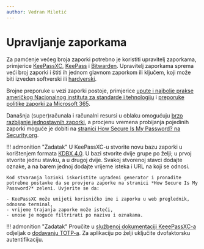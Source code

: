```yaml
---
author: Vedran Miletić
---
```


# Upravljanje zaporkama

Za pamćenje većeg broja zaporki potrebno je koristiti upravitelj zaporkama, primjerice [KeePassXC](https://keepassxc.org/), [KeePass](https://keepass.info/) i [Bitwarden](https://bitwarden.com/). Upravitelj zaporkama sprema veći broj zaporki i štiti ih jednom glavnom zaporkom ili ključem, koji može biti izveden softverski ili [hardverski](https://www.theverge.com/2019/2/22/18235173/the-best-hardware-security-keys-yubico-titan-key-u2f).

Brojne preporuke u vezi zaporki postoje, primjerice [upute i najbolje prakse američkog Nacionalnog instituta za standarde i tehnologiju](https://auth0.com/blog/dont-pass-on-the-new-nist-password-guidelines/) i [preporuke politike zaporki za Microsoft 365](https://docs.microsoft.com/en-us/microsoft-365/admin/misc/password-policy-recommendations?view=o365-worldwide).

Današnja (super)računala i računalni resursi u oblaku omogućuju [brzo razbijanje jednostavnih zaporki](https://irontechsecurity.com/how-long-does-it-take-a-hacker-to-brute-force-a-password/), a procjenu vremena probijanja pojedinih zaporki moguće je dobiti na [stranici How Secure Is My Password? na Security.org](https://www.security.org/how-secure-is-my-password/).

!!! admonition "Zadatak"
    U KeePassXC-u stvorite novu bazu zaporki u korištenjem formata [KDBX 4.0](https://keepass.info/help/kb/kdbx_4.html). U bazi stvorite dvije grupe po želji; u prvoj stvorite jednu stavku, a u drugoj dvije. Svakoj stvorenoj stavci dodajte oznake, a na barem jednoj dodajte vrijeme isteka i URL na koji se odnosi.

    Kod stvaranja lozinki iskoristite ugrađeni generator i pronađite potrebne postavke da se provjera zaporke na stranici *How Secure Is My Password?* zeleni. Uvjerite se da:

    - KeePassXC može unijeti korisničko ime i zaporku u web preglednik, odnosno terminal,
    - vrijeme trajanja zaporke može isteći,
    - unose je moguće filtrirati po nazivu i oznakama.

!!! admonition "Zadatak"
    Proučite u [službenoj dokumentaciji KeeePassXC-a](https://keepassxc.org/docs/) odjeljak o [dodavanju TOTP-a](https://keepassxc.org/docs/KeePassXC_GettingStarted#_adding_totp_to_an_entry). Za aplikaciju po želji uključite dvofaktorsku autentifikaciju.
